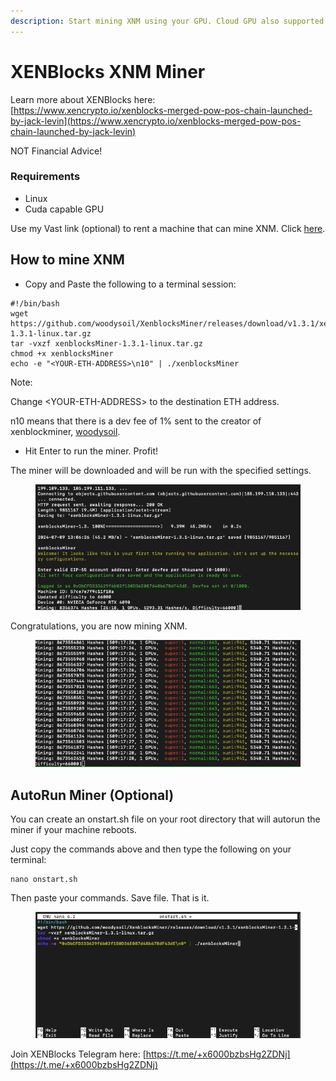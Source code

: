 ```yaml
---
description: Start mining XNM using your GPU. Cloud GPU also supported.
---
```


# XENBlocks XNM Miner

Learn more about XENBlocks here: \
[https://www.xencrypto.io/xenblocks-merged-pow-pos-chain-launched-by-jack-levin](https://www.xencrypto.io/xenblocks-merged-pow-pos-chain-launched-by-jack-levin)

NOT Financial Advice!

### Requirements

* Linux
* Cuda capable GPU

Use my Vast link (optional) to rent a machine that can mine XNM. Click [here](https://cloud.vast.ai/?ref\_id=94252\&creator\_id=94252\&name=nvidia%2Fcuda%3A12.4.1-devel-ubuntu22.04).

## How to mine XNM

* Copy and Paste the following to a terminal session:

```
#!/bin/bash
wget https://github.com/woodysoil/XenblocksMiner/releases/download/v1.3.1/xenblocksMiner-1.3.1-linux.tar.gz
tar -vxzf xenblocksMiner-1.3.1-linux.tar.gz
chmod +x xenblocksMiner
echo -e "<YOUR-ETH-ADDRESS>\n10" | ./xenblocksMiner
```

Note:

Change \<YOUR-ETH-ADDRESS> to the destination ETH address.

n10 means that there is a dev fee of 1% sent to the creator of xenblockminer, [woodysoil](https://github.com/woodysoil/XenblocksMiner/).&#x20;

* Hit Enter to run the miner. Profit!

The miner will be downloaded and will be run with the specified settings.

<figure><img src="../.gitbook/assets/image (42).png" alt=""><figcaption></figcaption></figure>

Congratulations, you are now mining XNM.

<figure><img src="../.gitbook/assets/image (43).png" alt=""><figcaption></figcaption></figure>



## AutoRun Miner (Optional)

You can create an onstart.sh file on your root directory that will autorun the miner if your machine reboots.

Just copy the commands above and then type the following on your terminal:

```
nano onstart.sh
```

Then paste your commands. Save file. That is it.

<figure><img src="../.gitbook/assets/image (1) (1) (1).png" alt=""><figcaption></figcaption></figure>

Join XENBlocks Telegram here: [https://t.me/+x6000bzbsHg2ZDNj](https://t.me/+x6000bzbsHg2ZDNj)
